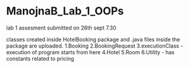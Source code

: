 # ManojnaB_Lab_1_OOPs
lab 1 assesment submitted on 26th sept 7.30

classes created inside HotelBooking package and .java files inside the package are uploaded.
1.Booking
2.BookingRequest
3.executionClass - execution of program starts from here
4.Hotel
5.Room
6.Utility - has constants related to pricing
